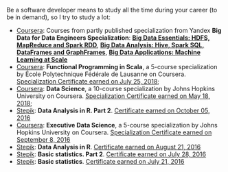 Be a software developer means to study all the time during your career (to be in demand), so I try to study a lot:
* [Coursera](https://www.coursera.org): Courses from partly published specialization from Yandex **Big Data for Data Engineers Specialization**: [**Big Data Essentials: HDFS, MapReduce and Spark RDD**](https://www.coursera.org/account/accomplishments/records/TZFNHGD7LG6H), 
[**Big Data Analysis: Hive, Spark SQL, DataFrames and GraphFrames**](https://www.coursera.org/account/accomplishments/records/CRJNXJCLH728),
[**Big Data Applications: Machine Learning at Scale**](https://www.coursera.org/account/accomplishments/records/SGCSLT94GVFL)
* [Coursera](https://www.coursera.org): **Functional Programming in Scala**, a 5-course specialization by École Polytechnique Fédérale de Lausanne on Coursera. [Specialization Certificate earned on July 25, 2018](https://www.coursera.org/account/accomplishments/specialization/2PYDN5EWUMPH);
* [Coursera](https://www.coursera.org): **Data Science**, a 10-course specialization by Johns Hopkins University on Coursera. [Specialization Certificate earned on May 18, 2018](https://www.coursera.org/account/accomplishments/specialization/C58NNARFTFP4);
* [Stepik](https://stepik.org): **Data Analysis in R. Part 2**. [Certificate earned on October 05, 2016](https://stepik.org/cert/34420)
* [Coursera](https://www.coursera.org): **Executive Data Science**, a 5-course specialization by Johns Hopkins University on Coursera. [Specialization Certificate earned on September 8, 2016](https://www.coursera.org/account/accomplishments/specialization/VQ8VP4ZNSFAX)
* [Stepik](https://stepik.org): **Data Analysis in R**. [Certificate earned on August 21, 2016](https://stepik.org/cert/31713)
* [Stepik](https://stepik.org): **Basic statistics. Part 2**. [Certificate earned on July 28, 2016](https://stepik.org/cert/30222)
* [Stepik](https://stepik.org): **Basic statistics**. [Certificate earned on July 21, 2016](https://stepik.org/cert/29820)
